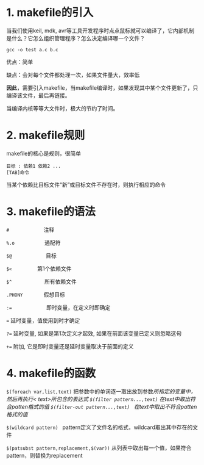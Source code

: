 # 1. makefile的引入

当我们使用keil, mdk, avr等工具开发程序时点点鼠标就可以编译了，它内部机制是什么？它怎么组织管理程序？怎么决定编译哪一个文件？

`gcc -o test a.c b.c`

优点：简单

缺点：会对每个文件都处理一次，如果文件量大，效率低

**因此**，需要引入makefile，当makefile编译时，如果发现其中某个文件更新了，只编译该文件，最后再链接。

当编译内核等等大文件时，极大的节约了时间。

# 2. makefile规则

makefile的核心是规则，很简单

```
目标 : 依赖1 依赖2 ...
[TAB]命令
```

当某个依赖比目标文件“新”或目标文件不存在时，则执行相应的命令

# 3. makefile的语法

`#`                         注释

`%.o`                     通配符

`$@  `                   目标

`$<`                       第1个依赖文件

`$^ `                     所有依赖文件

`.PHONY`               假想目标

`:=`                       即时变量，在定义时即确定

`=`                         延时变量，值使用到时才确定

`?=`                       延时变量, 如果是第1次定义才起效, 如果在前面该变量已定义则忽略这句

`+=`                       附加, 它是即时变量还是延时变量取决于前面的定义

# 4. makefile的函数

`$(foreach var,list,text)`                                      把参数<list>中的单词逐一取出放到参数<var>所指定的变量中，然后再执行< text>所包含的表达式
`$(filter pattern...,text)`                                    在text中取出符合patten格式的值
`$(filter-out pattern...,text) `                           在text中取出不符合patten格式的值

`$(wildcard pattern) `                                              pattern定义了文件名的格式，wildcard取出其中存在的文件

`$(patsubst pattern,replacement,$(var))`           从列表中取出每一个值，如果符合pattern，则替换为replacement
